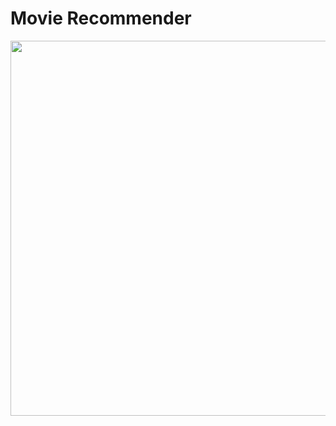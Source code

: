 # Movie Recommender

<img src= 'https://user-images.githubusercontent.com/65078610/108587310-f5ada600-7378-11eb-9fb9-4d52cf4554c9.PNG' width="600">
